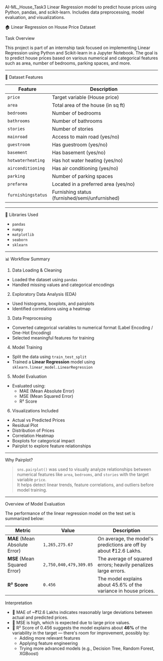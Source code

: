 AI-ML_House_Task3
Linear Regression model to predict house prices using Python, pandas, and scikit-learn. Includes data preprocessing, model evaluation, and visualizations.

🏠 Linear Regression on House Price Dataset

Task Overview

This project is part of an internship task focused on implementing Linear Regression using Python and Scikit-learn in a Jupyter Notebook. The goal is to predict house prices based on various numerical and categorical features such as area, number of bedrooms, parking spaces, and more.

---

📂 Dataset Features

| Feature             | Description                            |
|---------------------|----------------------------------------|
| `price`             | Target variable (House price)          |
| `area`              | Total area of the house (in sq ft)     |
| `bedrooms`          | Number of bedrooms                     |
| `bathrooms`         | Number of bathrooms                    |
| `stories`           | Number of stories                      |
| `mainroad`          | Access to main road (yes/no)           |
| `guestroom`         | Has guestroom (yes/no)                 |
| `basement`          | Has basement (yes/no)                  |
| `hotwaterheating`   | Has hot water heating (yes/no)         |
| `airconditioning`   | Has air conditioning (yes/no)          |
| `parking`           | Number of parking spaces               |
| `prefarea`          | Located in a preferred area (yes/no)   |
| `furnishingstatus`  | Furnishing status (furnished/semi/unfurnished) |

---

🧪 Libraries Used

- `pandas`
- `numpy`
- `matplotlib`
- `seaborn`
- `sklearn`

---

📊 Workflow Summary

1. Data Loading & Cleaning
- Loaded the dataset using `pandas`
- Handled missing values and categorical encodings

2. Exploratory Data Analysis (EDA)
- Used histograms, boxplots, and pairplots
- Identified correlations using a heatmap

3. Data Preprocessing
- Converted categorical variables to numerical format (Label Encoding / One-Hot Encoding)
- Selected meaningful features for training

4. Model Training
- Split the data using `train_test_split`
- Trained a **Linear Regression** model using `sklearn.linear_model.LinearRegression`

5. Model Evaluation
- Evaluated using:
  - MAE (Mean Absolute Error)
  - MSE (Mean Squared Error)
  - R² Score

6. Visualizations Included
-  Actual vs Predicted Prices
-  Residual Plot
-  Distribution of Prices
-  Correlation Heatmap
-  Boxplots for categorical impact
-  Pairplot to explore feature relationships

---

Why Pairplot?
> `sns.pairplot()` was used to visually analyze relationships between numerical features like `area`, `bedrooms`, and `stories` with the target variable `price`.  
It helps detect linear trends, feature correlations, and outliers before model training.

---

Overview of Model Evaluation

The performance of the linear regression model on the test set is summarized below:

| Metric | Value | Description |
|--------|-------|-------------|
| **MAE** (Mean Absolute Error) | `1,265,275.67` | On average, the model's predictions are off by about ₹12.6 Lakhs. |
| **MSE** (Mean Squared Error) | `2,750,040,479,309.05` | The average of squared errors; heavily penalizes large errors. |
| **R² Score** | `0.456` | The model explains about 45.6% of the variance in house prices. |

 Interpretation

- 🔸 MAE of ~₹12.6 Lakhs indicates reasonably large deviations between actual and predicted prices.
- 🔸 MSE is high, which is expected due to large price values.
- 🔸 R² Score of 0.456 suggests the model explains about **46%** of the variability in the target — there's room for improvement, possibly by:
  - Adding more relevant features
  - Applying feature engineering
  - Trying more advanced models (e.g., Decision Tree, Random Forest, XGBoost)





